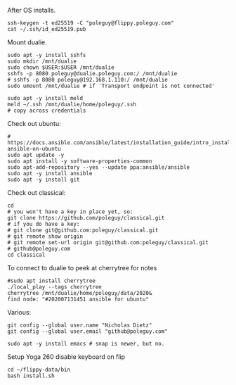 After OS installs.

    ssh-keygen -t ed25519 -C "poleguy@flippy.poleguy.com"
    cat ~/.ssh/id_ed25519.pub 

Mount dualie.

    sudo apt -y install sshfs
    sudo mkdir /mnt/dualie
    sudo chown $USER:$USER /mnt/dualie
    sshfs -p 8080 poleguy@dualie.poleguy.com:/ /mnt/dualie
    # sshfs -p 8080 poleguy@192.168.1.110:/ /mnt/dualie
    sudo umount /mnt/dualie # if 'Transport endpoint is not connected'
    
    sudo apt -y install meld
    meld ~/.ssh /mnt/dualie/home/poleguy/.ssh
    # copy across credentials

Check out ubuntu:

    # https://docs.ansible.com/ansible/latest/installation_guide/intro_installation.html#installing-ansible-on-ubuntu
    sudo apt update -y
    sudo apt install -y software-properties-common
    sudo apt-add-repository --yes --update ppa:ansible/ansible
    sudo apt -y install ansible
    sudo apt -y install git

Check out classical:
  
    cd
    # you won't have a key in place yet, so:
    git clone https://github.com/poleguy/classical.git
    # if you do have a key:
    # git clone git@github.com:poleguy/classical.git
    # git remote show origin
    # git remote set-url origin git@github.com:poleguy/classical.git
    # github@poleguy.com
    cd classical

To connect to dualie to peek at cherrytree for notes

    #sudo apt install cherrytree
    ./local_play --tags cherrytree
    cherrytree /mnt/dualie/home/poleguy/data/2020&
    find node: "#202007131451 ansible for ubuntu"

Various:
    
    git config --global user.name "Nicholas Dietz"
    git config --global user.email "github@poleguy.com"

    sudo apt -y install emacs # snap is newer, but no.
    
Setup Yoga 260 disable keyboard on flip

    cd ~/flippy-data/bin
    bash install.sh
    
    
